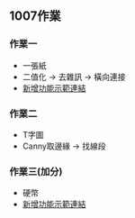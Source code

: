 ## 1007作業
### 作業一
 - 一張紙
 - 二值化 -> 去雜訊 -> 橫向連接
 - [新增功能示範連結](https://youtu.be/iO8aknF6Cl0)
### 作業二
 - T字圖
 - Canny取邊緣 -> 找線段
### 作業三(加分)
 - 硬幣
 - [新增功能示範連結](https://youtu.be/qV7xIwmcdZo)